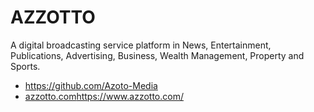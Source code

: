 # AZZOTTO
A digital broadcasting service platform in News, Entertainment, Publications, Advertising, Business, Wealth Management, Property and Sports.
- https://github.com/Azoto-Media 
- [azzotto.com](https://www.azzotto.com/)https://www.azzotto.com/ 
